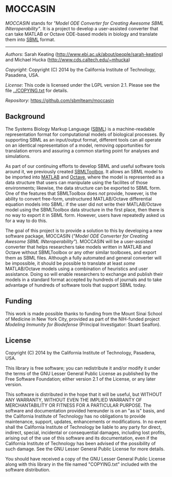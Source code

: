 MOCCASIN
========

*MOCCASIN* stands for *"Model ODE Converter for Creating Awesome SBML INteroperability"*.  It is a project to develop a user-assisted converter that can take MATLAB or Octave ODE-based models in biology and translate them into [SBML](http://sbml.org) format.

----
*Authors*:      Sarah Keating (http://www.ebi.ac.uk/about/people/sarah-keating) and
Michael Hucka (http://www.cds.caltech.edu/~mhucka) 

*Copyright*:    Copyright (C) 2014 by the California Institute of Technology, Pasadena, USA.

*License*:      This code is licensed under the LGPL version 2.1.  Please see the file [../COPYING.txt](https://raw.githubusercontent.com/sbmlteam/moccasin/master/COPYING.txt) for details.

*Repository*:   https://github.com/sbmlteam/moccasin


Background
----------

The Systems Biology Markup Language ([SBML](http://sbml.org)) is a machine-readable representation format for computational models of biological processes.  By supporting SBML as an input/output format, different tools can all operate on an identical representation of a model, removing opportunities for translation errors and assuring a common starting point for analyses and simulations.

As part of our continuing efforts to develop SBML and useful software tools around it, we previously created [SBMLToolbox](http://sbml.org/Software/SBMLToolbox).  It allows an SBML model to be imported into [MATLAB](http://www.mathworks.com) and [Octave](http://octave.org), where the model is represented as a data structure that users can manipulate using the facilites of those environments; likewise, the data structure can be exported to SBML form.  One of the features that SBMLToolbox does *not* provide, however, is the ability to convert free-form, unstructured MATLAB/Octave differential equation models into SBML: if the user did not write their MATLAB/Octave model using the SBMLToolbox data structure in the first place, then there is no way to export it in SBML form.  However, users have repeatedly asked us for a way to do this.

The goal of this project is to provide a solution to this by developing a new software package, MOCCASIN (*"Model ODE Converter for Creating Awesome SBML INteroperability"*). MOCCASIN will be a user-assisted converter that helps researchers take models written in MATLAB and Octave without SBMLToolbox or any other similar toolboxes, and export them as SBML files.  Although a fully automated and general converter will be impossible, it should be possible to translate at least *some* MATLAB/Octave models using a combination of heuristics and user assistance.  Doing so will enable researchers to exchange and publish their models in a standard format accepted by hundreds of journals and to take advantage of hundreds of software tools that support SBML today.


Funding
-------

This work is made possible thanks to funding from the Mount Sinai School of Medicine in New York City, provided as part of the NIH-funded project *Modeling Immunity for Biodefense* (Principal Investigator: Stuart Sealfon).


License
-------

Copyright (C) 2014 by the California Institute of Technology, Pasadena, USA.

This library is free software; you can redistribute it and/or modify it under the terms of the GNU Lesser General Public License as published by the Free Software Foundation; either version 2.1 of the License, or any later version.

This software is distributed in the hope that it will be useful, but WITHOUT ANY WARRANTY, WITHOUT EVEN THE IMPLIED WARRANTY OF MERCHANTABILITY OR FITNESS FOR A PARTICULAR PURPOSE.  The software and documentation provided hereunder is on an "as is" basis, and the California Institute of Technology has no obligations to provide maintenance, support, updates, enhancements or modifications.  In no event shall the California Institute of Technology be liable to any party for direct, indirect, special, incidental or consequential damages, including lost profits, arising out of the use of this software and its documentation, even if the California Institute of Technology has been advised of the possibility of such damage.  See the GNU Lesser General Public License for more details.

You should have received a copy of the GNU Lesser General Public License along with this library in the file named "COPYING.txt" included with the software distribution.
